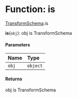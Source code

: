 # Function: is

[TransformSchema](/auto-docs/core/modules/TransformSchema.md).is

**is**(`obj`): obj is TransformSchema

#### Parameters

| Name | Type |
| :------ | :------ |
| `obj` | `object` |

#### Returns

obj is TransformSchema

